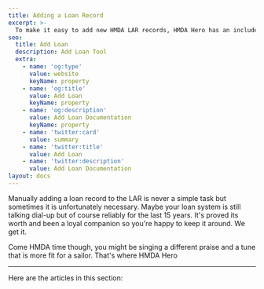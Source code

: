 ```yaml
---
title: Adding a Loan Record
excerpt: >-
  To make it easy to add new HMDA LAR records, HMDA Hero has an included Add Loan feature. This takes the guess work out of mapping numbers and provides an easy interface to exponentially speed manual entry. 
seo:
  title: Add Loan
  description: Add Loan Tool
  extra:
    - name: 'og:type'
      value: website
      keyName: property
    - name: 'og:title'
      value: Add Loan
      keyName: property
    - name: 'og:description'
      value: Add Loan Documentation
      keyName: property
    - name: 'twitter:card'
      value: summary
    - name: 'twitter:title'
      value: Add Loan
    - name: 'twitter:description'
      value: Add Loan Documentation
layout: docs
---
```


Manually adding a loan record to the LAR is never a simple task but sometimes it is unfortunately necessary. Maybe your loan system is still talking dial-up but of course reliably for the last 15 years. It's proved its worth and been a loyal companion so you're happy to keep it around. We get it. 

Come HMDA time though, you might be singing a different praise and a tune that is more fit for a sailor. That's where HMDA Hero 

***

Here are the articles in this section:
